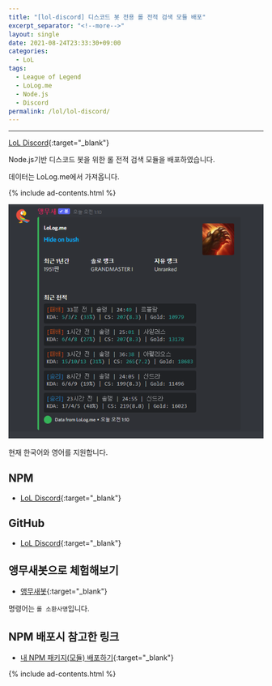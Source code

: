 ```yaml
---
title: "[lol-discord] 디스코드 봇 전용 롤 전적 검색 모듈 배포"
excerpt_separator: "<!--more-->"
layout: single
date: 2021-08-24T23:33:30+09:00
categories:
  - LoL
tags:
  - League of Legend
  - LoLog.me
  - Node.js
  - Discord
permalink: /lol/lol-discord/
---
```

---
[LoL Discord](https://www.npmjs.com/package/lol-discord){:target="_blank"}

Node.js기반 디스코드 봇을 위한 롤 전적 검색 모듈을 배포하였습니다.

데이터는 LoLog.me에서 가져옵니다.
<!--more-->

{% include ad-contents.html %}

![capture](/assets/post-images/lol-discord/lol.png)

현재 한국어와 영어를 지원합니다.

## NPM
* [LoL Discord](https://www.npmjs.com/package/lol-discord){:target="_blank"}

## GitHub
* [LoL Discord](https://github.com/unionyy/lol-discord){:target="_blank"}

## 앵무새봇으로 체험해보기
* [앵무새봇](https://koreanbots.dev/bots/795333228662751253){:target="_blank"}

명령어는 `롤 소환사명`입니다.

## NPM 배포시 참고한 링크
* [내 NPM 패키지(모듈) 배포하기](https://heropy.blog/2019/01/31/node-js-npm-module-publish//){:target="_blank"}

{% include ad-contents.html %}